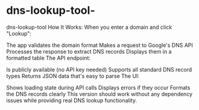 # dns-lookup-tool-
dns-lookup-tool
How It Works:
When you enter a domain and click "Lookup":

The app validates the domain format
Makes a request to Google's DNS API
Processes the response to extract DNS records
Displays them in a formatted table
The API endpoint:

Is publicly available (no API key needed)
Supports all standard DNS record types
Returns JSON data that's easy to parse
The UI:

Shows loading state during API calls
Displays errors if they occur
Formats the DNS records clearly
This version should work without any dependency issues while providing real DNS lookup functionality.

